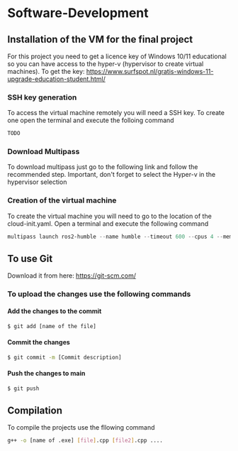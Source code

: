 # Software-Development

## Installation of the VM for the final project
For this project you need to get a licence key of Windows 10/11 educational so you can have access to the hyper-v (hypervisor to create virtual machines). To get the key: https://www.surfspot.nl/gratis-windows-11-upgrade-education-student.html/

### SSH key generation
To access the virtual machine remotely you will need a SSH key. To create one open the terminal and execute the folloing command
```powershell
TODO
```

### Download Multipass
To download multipass just go to the following link and follow the recommended step. Important, don't forget to select the Hyper-v in the hypervisor selection

### Creation of the virtual machine 
To create the virtual machine you will need to go to the location of the cloud-init.yaml. Open a terminal and execute the following command
```powershell
multipass launch ros2-humble --name humble --timeout 600 --cpus 4 --memory 4G --cloud-init cloud-init.yaml
```

## To use Git
Download it from here: https://git-scm.com/
### To upload the changes use the following commands 
#### Add the changes to the commit
```bash
$ git add [name of the file] 
```
#### Commit the changes
```bash
$ git commit -m [Commit description]
```

#### Push the changes to main
```bash
$ git push
```

## Compilation
To compile the projects use the fllowing command
```bash
g++ -o [name of .exe] [file].cpp [file2].cpp ....
```
